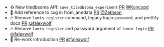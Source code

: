 - ♻️ New tiledbsoma API: `save_tiledbsoma_experiment` [PR](https://github.com/laminlabs/lamindb/pull/1842) [@Koncopd](https://github.com/Koncopd)
- :memo: Add reference to cxg in from_anndata [PR](https://github.com/laminlabs/lamindb/pull/1841) [@Zethson](https://github.com/Zethson)
- 🔥 Remove `lamin register` command, legacy login `password`, and prettify docs [PR](https://github.com/laminlabs/lamindb/pull/1846) [@falexwolf](https://github.com/falexwolf)
- 🔥 Remove `lamin register` and password argument of `lamin login` [PR](https://github.com/laminlabs/lamin-cli/pull/63) [@falexwolf](https://github.com/falexwolf)
- 📝 Re-work introduction [PR](https://github.com/laminlabs/lamindb/pull/1844) [@falexwolf](https://github.com/falexwolf)
